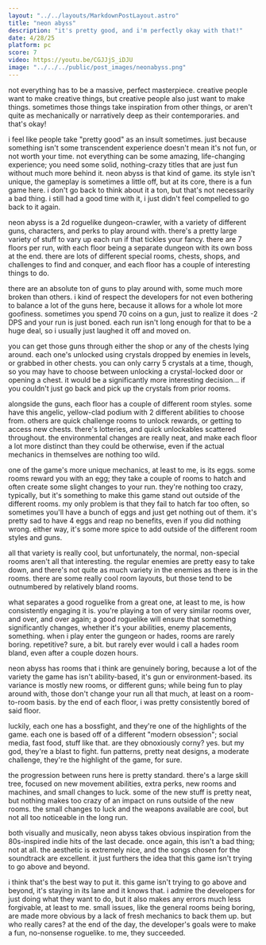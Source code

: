 ```yaml
---
layout: "../../layouts/MarkdownPostLayout.astro"
title: "neon abyss"
description: "it's pretty good, and i'm perfectly okay with that!"
date: 4/28/25
platform: pc
score: 7
video: https://youtu.be/CGJJjS_iDJU
image: "../../../public/post_images/neonabyss.png"
---
```

not everything has to be a massive, perfect masterpiece. creative people want to make creative things, but creative people also just want to make things. sometimes those things take inspiration from other things, or aren't quite as mechanically or narratively deep as their contemporaries. and that's okay!

i feel like people take "pretty good" as an insult sometimes. just because something isn't some transcendent experience doesn't mean it's not fun, or not worth your time. not everything can be some amazing, life-changing experience; you need some solid, nothing-crazy titles that are just fun without much more behind it. neon abyss is that kind of game. its style isn't unique, the gameplay is sometimes a little off, but at its core, there is a fun game here. i don't go back to think about it a ton, but that's not necessarily a bad thing. i still had a good time with it, i just didn't feel compelled to go back to it again.

neon abyss is a 2d roguelike dungeon-crawler, with a variety of different guns, characters, and perks to play around with. there's a pretty large variety of stuff to vary up each run if that tickles your fancy. there are 7 floors per run, with each floor being a separate dungeon with its own boss at the end. there are lots of different special rooms, chests, shops, and challenges to find and conquer, and each floor has a couple of interesting things to do.

there are an absolute ton of guns to play around with, some much more broken than others. i kind of respect the developers for not even bothering to balance a lot of the guns here, because it allows for a whole lot more goofiness. sometimes you spend 70 coins on a gun, just to realize it does -2 DPS and your run is just boned. each run isn't long enough for that to be a huge deal, so i usually just laughed it off and moved on.

you can get those guns through either the shop or any of the chests lying around. each one's unlocked using crystals dropped by enemies in levels, or grabbed in other chests. you can only carry 5 crystals at a time, though, so you may have to choose between unlocking a crystal-locked door or opening a chest. it would be a significantly more interesting decision... if you couldn't just go back and pick up the crystals from prior rooms.

alongside the guns, each floor has a couple of different room styles. some have this angelic, yellow-clad podium with 2 different abilities to choose from. others are quick challenge rooms to unlock rewards, or getting to access new chests. there's lotteries, and quick unlockables scattered throughout. the environmental changes are really neat, and make each floor a lot more distinct than they could be otherwise, even if the actual mechanics in themselves are nothing too wild.

one of the game's more unique mechanics, at least to me, is its eggs. some rooms reward you with an egg; they take a couple of rooms to hatch and often create some slight changes to your run. they're nothing too crazy, typically, but it's something to make this game stand out outside of the different rooms. my only problem is that they fail to hatch far too often, so sometimes you'll have a bunch of eggs and just get nothing out of them. it's pretty sad to have 4 eggs and reap no benefits, even if you did nothing wrong. either way, it's some more spice to add outside of the different room styles and guns.

all that variety is really cool, but unfortunately, the normal, non-special rooms aren't all that interesting. the regular enemies are pretty easy to take down, and there's not quite as much variety in the enemies as there is in the rooms. there are some really cool room layouts, but those tend to be outnumbered by relatively bland rooms.

what separates a good roguelike from a great one, at least to me, is how consistently engaging it is. you're playing a ton of very similar rooms over, and over, and over again; a good roguelike will ensure that something significantly changes, whether it's your abilities, enemy placements, something. when i play enter the gungeon or hades, rooms are rarely boring. repetitive? sure, a bit. but rarely ever would i call a hades room bland, even after a couple dozen hours.

neon abyss has rooms that i think are genuinely boring, because a lot of the variety the game has isn't ability-based, it's gun or environment-based. its variance is mostly new rooms, or different guns; while being fun to play around with, those don't change your run all that much, at least on a room-to-room basis. by the end of each floor, i was pretty consistently bored of said floor.

luckily, each one has a bossfight, and they're one of the highlights of the game. each one is based off of a different "modern obsession"; social media, fast food, stuff like that. are they obnoxiously corny? yes. but my god, they're a blast to fight. fun patterns, pretty neat designs, a moderate challenge, they're the highlight of the game, for sure.

the progression between runs here is pretty standard. there's a large skill tree, focused on new movement abilities, extra perks, new rooms and machines, and small changes to luck. some of the new stuff is pretty neat, but nothing makes too crazy of an impact on runs outside of the new rooms. the small changes to luck and the weapons available are cool, but not all too noticeable in the long run.

both visually and musically, neon abyss takes obvious inspiration from the 80s-inspired indie hits of the last decade. once again, this isn't a bad thing; not at all. the aesthetic is extremely nice, and the songs chosen for the soundtrack are excellent. it just furthers the idea that this game isn't trying to go above and beyond.

i think that's the best way to put it. this game isn't trying to go above and beyond, it's staying in its lane and it knows that. i admire the developers for just doing what they want to do, but it also makes any errors much less forgivable, at least to me. small issues, like the general rooms being boring, are made more obvious by a lack of fresh mechanics to back them up. but who really cares? at the end of the day, the developer's goals were to make a fun, no-nonsense roguelike. to me, they succeeded. 